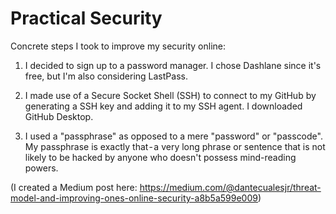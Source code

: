 # Practical Security

Concrete steps I took to improve my security online:

1. I decided to sign up to a password manager. I chose Dashlane since it's free, but I'm also considering LastPass.

2. I made use of a Secure Socket Shell (SSH) to connect to my GitHub by generating a SSH key and adding it to my SSH agent. I downloaded GitHub Desktop. 

3. I used a "passphrase" as opposed to a mere "password" or "passcode". My passphrase is exactly that - a very long phrase or sentence that is not likely to be hacked by anyone who doesn't possess mind-reading powers.

(I created a Medium post here: https://medium.com/@dantecualesjr/threat-model-and-improving-ones-online-security-a8b5a599e009)